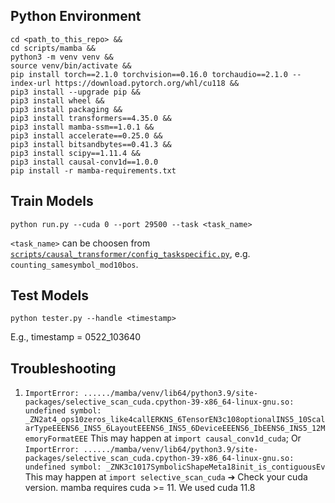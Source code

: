 ## Python Environment
```
cd <path_to_this_repo> &&
cd scripts/mamba &&
python3 -m venv venv &&
source venv/bin/activate &&
pip install torch==2.1.0 torchvision==0.16.0 torchaudio==2.1.0 --index-url https://download.pytorch.org/whl/cu118 &&
pip3 install --upgrade pip &&
pip3 install wheel &&
pip3 install packaging &&
pip3 install transformers==4.35.0 &&
pip3 install mamba-ssm==1.0.1 &&
pip3 install accelerate==0.25.0 &&
pip3 install bitsandbytes==0.41.3 && 
pip3 install scipy==1.11.4 &&
pip3 install causal-conv1d==1.0.0
pip install -r mamba-requirements.txt
```

## Train Models
```
python run.py --cuda 0 --port 29500 --task <task_name>
```
`<task_name>` can be choosen from [`scripts/causal_transformer/config_taskspecific.py`](https://github.com/zdxdsw/think_more_like_Transformers/blob/master/scripts/causal_transformer/config_taskspecific.py), e.g. `counting_samesymbol_mod10bos`.

## Test Models
```
python tester.py --handle <timestamp>
```
E.g., timestamp = 0522_103640

## Troubleshooting
1. `ImportError: ....../mamba/venv/lib64/python3.9/site-packages/selective_scan_cuda.cpython-39-x86_64-linux-gnu.so: undefined symbol: _ZN2at4_ops10zeros_like4callERKNS_6TensorEN3c108optionalINS5_10ScalarTypeEEENS6_INS5_6LayoutEEENS6_INS5_6DeviceEEENS6_IbEENS6_INS5_12MemoryFormatEEE`
This may happen at `import causal_conv1d_cuda`; Or `ImportError: ....../mamba/venv/lib64/python3.9/site-packages/selective_scan_cuda.cpython-39-x86_64-linux-gnu.so: undefined symbol: _ZNK3c1017SymbolicShapeMeta18init_is_contiguousEv` This may happen at `import selective_scan_cuda` &#x2794; Check your cuda version. mamba requires cuda >= 11. We used cuda 11.8
